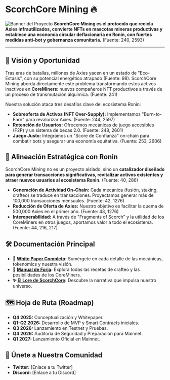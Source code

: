 # ScorchCore Mining 🔥

![Banner del Proyecto](URL_DE_TU_BANNER)  **ScorchCore Mining es el protocolo que recicla Axies infrautilizados, convierte NFTs en mascotas mineras productivas y establece una economía circular deflacionaria en Ronin, con fuertes medidas anti-bot y gobernanza comunitaria.** (Fuente: 240, 2593)

---

## 🎯 Visión y Oportunidad

Tras eras de batallas, millones de Axies yacen en un estado de "Eco-Estasis", con su potencial energético atrapado (Fuente: 98). ScorchCore Mining aborda directamente este problema transformando estos activos inactivos en **CoreMiners**: nuevos compañeros NFT productivos a través de un proceso de transmutación alquímica. (Fuente: 241)

Nuestra solución ataca tres desafíos clave del ecosistema Ronin:
* **Sobreoferta de Activos (NFT Over-Supply):** Implementamos "Burn-to-Earn" para revalorizar Axies. (Fuente: 244, 2597)
* **Retención de Usuarios:** Ofrecemos mecánicas de juego accesibles (F2P) y un sistema de becas 2.0. (Fuente: 248, 2601)
* **Juego Justo:** Integramos un "Score de Confianza" on-chain para combatir bots y asegurar una economía equitativa. (Fuente: 253, 2606)

## 🤝 Alineación Estratégica con Ronin

ScorchCore Mining no es un proyecto aislado, sino un **catalizador diseñado para generar transacciones significativas, revitalizar activos existentes y atraer nuevos usuarios al ecosistema Ronin.** (Fuente: 40, 286)

* **Generación de Actividad On-Chain:** Cada mecánica (fusión, staking, crafteo) se traduce en transacciones. Proyectamos generar más de 100,000 transacciones mensuales. (Fuente: 42, 1276)
* **Reducción de Oferta de Axies:** Nuestro objetivo es facilitar la quema de 500,000 Axies en el primer año. (Fuente: 43, 1276)
* **Interoperabilidad:** A través de "Fragments of Scorch" y la utilidad de los CoreMiners en otros juegos, aportamos valor a todo el ecosistema. (Fuente: 44, 216, 217)

## 🛠️ Documentación Principal

* **📄 [White Paper Completo](./COMPLETO%20DOBLE%20ScorchCore%20Mining%20(1).pdf):** Sumérgete en cada detalle de las mecánicas, tokenomics y nuestra visión.
* **📜 [Manual de Forja](./FINAL%20Manual%20de%20Forja%20y%20Metadata%20de%20AxieCoreMiners%20v2.pdf):** Explora todas las recetas de crafteo y las posibilidades de los CoreMiners.
* **✨ [El Lore de ScorchCore](./Crónicas%20del%20Núcleo%20Ardiente%20El%20Lore%20de%20ScorchCore%20Mining.docx):** Descubre la narrativa que impulsa nuestro universo.

## 🗺️ Hoja de Ruta (Roadmap)

- **Q4 2025:** Conceptualización y Whitepaper.
- **Q1-Q2 2026:** Desarrollo de MVP y Smart Contracts iniciales.
- **Q3 2026:** Lanzamiento en Testnet y Pruebas.
- **Q4 2026:** Auditoría de Seguridad y Preparación para Mainnet.
- **Q1 2027:** Lanzamiento Oficial en Mainnet.

## 🔗 Únete a Nuestra Comunidad

* **Twitter:** [Enlace a tu Twitter]
* **Discord:** [Enlace a tu Discord]
